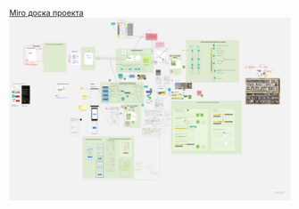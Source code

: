 [Miro доска проекта](https://miro.com/app/board/uXjVPh0NElo=/?share_link_id=16529994439)
![miro](miro.jpg)
